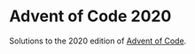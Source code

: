 # Advent of Code 2020

Solutions to the 2020 edition of [Advent of Code](https://adventofcode.com).
